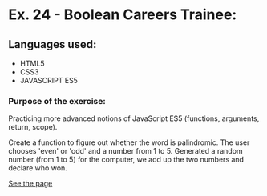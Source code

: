 # Ex. 24 - Boolean Careers Trainee:

## Languages used:

- HTML5
- CSS3
- JAVASCRIPT ES5

### Purpose of the exercise:

Practicing more advanced notions of JavaScript ES5 (functions, arguments, return, scope).

Create a function to figure out whether the word is palindromic.
The user chooses 'even' or 'odd' and a number from 1 to 5.
Generated a random number (from 1 to 5) for the computer, we add up the two numbers and declare who won.

[See the page](https://francesco-allera.github.io/js-paliedispari)
